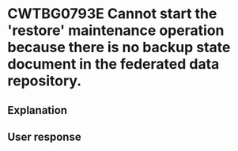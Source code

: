 # CWTBG0793E Cannot start the 'restore' maintenance operation because there is no backup state document in the federated data repository.

## Explanation

## User response